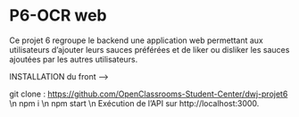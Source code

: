 # P6-OCR web

Ce projet 6 regroupe le backend une application web permettant aux utilisateurs d’ajouter leurs sauces préférées et de liker ou disliker les sauces ajoutées par les autres utilisateurs.

INSTALLATION du front --> 

git clone : https://github.com/OpenClassrooms-Student-Center/dwj-projet6 \n
npm i \n
npm start \n 
Exécution de l’API sur http://localhost:3000. 
